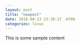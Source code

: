 ```yaml
---
layout: post
title: "newpost"
date: 2018-08-23 23:30:27 -0700
categories: linux
---
```


This is some sample content

